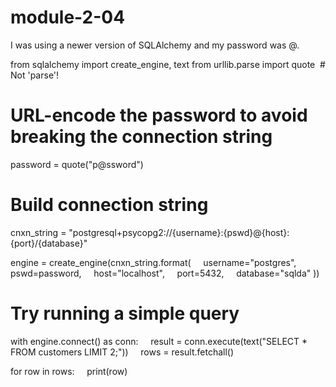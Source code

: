 # module-2-04
I was using a newer version of SQLAlchemy and my password was @.


from sqlalchemy import create_engine, text
from urllib.parse import quote  # Not 'parse'!


# URL-encode the password to avoid breaking the connection string
password = quote("p@ssword")


# Build connection string
cnxn_string = "postgresql+psycopg2://{username}:{pswd}@{host}:{port}/{database}"


engine = create_engine(cnxn_string.format(
    username="postgres",
    pswd=password,
    host="localhost",
    port=5432,
    database="sqlda"
))


# Try running a simple query
with engine.connect() as conn:
    result = conn.execute(text("SELECT * FROM customers LIMIT 2;"))
    rows = result.fetchall()


for row in rows:
    print(row)

 
